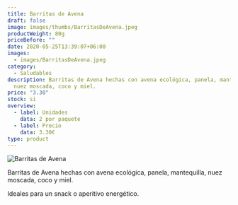 ```yaml
---
title: Barritas de Avena
draft: false
image: images/thumbs/BarritasDeAvena.jpeg
productWeight: 80g
priceBefore: ""
date: 2020-05-25T13:39:07+06:00
images:
  - images/BarritasDeAvena.jpeg
category:
  - Saludables
description: Barritas de Avena hechas con avena ecológica, panela, mantequilla,
  nuez moscada, coco y miel.
price: "3.30"
stock: si
overview:
  - label: Unidades
    data: 2 por paquete
  - label: Precio
    data: 3.30€
type: product
---
```

![Barritas de Avena](/images/BarritasDeAvena.jpeg "Barritas de Avena")

Barritas de Avena hechas con avena ecológica, panela, mantequilla, nuez moscada, coco y miel.

Ideales para un snack o aperitivo energético.
